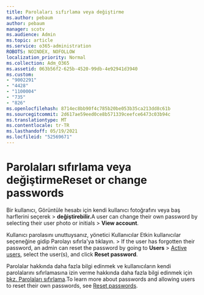 ```yaml
---
title: Parolaları sıfırlama veya değiştirme
ms.author: pebaum
author: pebaum
manager: scotv
ms.audience: Admin
ms.topic: article
ms.service: o365-administration
ROBOTS: NOINDEX, NOFOLLOW
localization_priority: Normal
ms.collection: Adm_O365
ms.assetid: 063b56f2-625b-4520-99db-4e92941d3940
ms.custom:
- "9002291"
- "4428"
- "1100004"
- "735"
- "826"
ms.openlocfilehash: 8714ec8bb90f4c785b20be053b35ca213dd8c61b
ms.sourcegitcommit: 2d617ae59eed0ce8b571339ceefce6473c03b94c
ms.translationtype: MT
ms.contentlocale: tr-TR
ms.lasthandoff: 05/19/2021
ms.locfileid: "52569671"
---
```

# <a name="reset-or-change-passwords"></a><span data-ttu-id="ee9ba-102">Parolaları sıfırlama veya değiştirme</span><span class="sxs-lookup"><span data-stu-id="ee9ba-102">Reset or change passwords</span></span>

<span data-ttu-id="ee9ba-103">Bir kullanıcı, Görüntüle hesabı için kendi kullanıcı fotoğrafını veya baş harflerini seçerek > **değiştirebilir.**</span><span class="sxs-lookup"><span data-stu-id="ee9ba-103">A user can change their own password by selecting their user photo or initials > **View account**.</span></span>
  
<span data-ttu-id="ee9ba-104">Kullanıcı parolasını unuttuysanız, yönetici Kullanıcılar Etkin kullanıcılar seçeneğine gidip Parolayı sıfırla'ya tıklayın.   >  [](https://portal.office.com/adminportal/home#/users) </span><span class="sxs-lookup"><span data-stu-id="ee9ba-104">If the user has forgotten their password, an admin can reset the password by going to **Users** > [Active users](https://portal.office.com/adminportal/home#/users), select the user(s), and click **Reset password**.</span></span>
  
<span data-ttu-id="ee9ba-105">Parolalar hakkında daha fazla bilgi edinmek ve kullanıcıların kendi parolalarını sıfırlamasına izin verme hakkında daha fazla bilgi edinmek için [bkz. Parolaları sıfırlama](/microsoft-365/admin/add-users/reset-passwords).</span><span class="sxs-lookup"><span data-stu-id="ee9ba-105">To learn more about passwords and allowing users to reset their own passwords, see [Reset passwords](/microsoft-365/admin/add-users/reset-passwords).</span></span>
